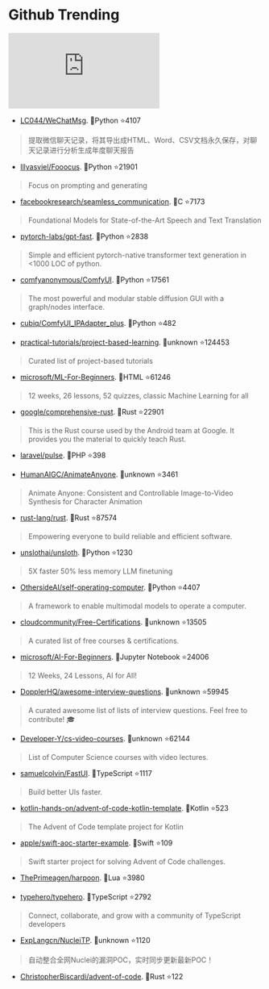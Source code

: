 # Github Trending 
 ![daily-bing](https://api.isoyu.com/bing_images.php) 
 - [LC044/WeChatMsg](https://github.com/LC044/WeChatMsg). 💪Python ⭐4107 
 > 提取微信聊天记录，将其导出成HTML、Word、CSV文档永久保存，对聊天记录进行分析生成年度聊天报告 
 - [lllyasviel/Fooocus](https://github.com/lllyasviel/Fooocus). 💪Python ⭐21901 
 > Focus on prompting and generating 
 - [facebookresearch/seamless_communication](https://github.com/facebookresearch/seamless_communication). 💪C ⭐7173 
 > Foundational Models for State-of-the-Art Speech and Text Translation 
 - [pytorch-labs/gpt-fast](https://github.com/pytorch-labs/gpt-fast). 💪Python ⭐2838 
 > Simple and efficient pytorch-native transformer text generation in <1000 LOC of python. 
 - [comfyanonymous/ComfyUI](https://github.com/comfyanonymous/ComfyUI). 💪Python ⭐17561 
 > The most powerful and modular stable diffusion GUI with a graph/nodes interface. 
 - [cubiq/ComfyUI_IPAdapter_plus](https://github.com/cubiq/ComfyUI_IPAdapter_plus). 💪Python ⭐482 
 >  
 - [practical-tutorials/project-based-learning](https://github.com/practical-tutorials/project-based-learning). 💪unknown ⭐124453 
 > Curated list of project-based tutorials 
 - [microsoft/ML-For-Beginners](https://github.com/microsoft/ML-For-Beginners). 💪HTML ⭐61246 
 > 12 weeks, 26 lessons, 52 quizzes, classic Machine Learning for all 
 - [google/comprehensive-rust](https://github.com/google/comprehensive-rust). 💪Rust ⭐22901 
 > This is the Rust course used by the Android team at Google. It provides you the material to quickly teach Rust. 
 - [laravel/pulse](https://github.com/laravel/pulse). 💪PHP ⭐398 
 >  
 - [HumanAIGC/AnimateAnyone](https://github.com/HumanAIGC/AnimateAnyone). 💪unknown ⭐3461 
 > Animate Anyone: Consistent and Controllable Image-to-Video Synthesis for Character Animation 
 - [rust-lang/rust](https://github.com/rust-lang/rust). 💪Rust ⭐87574 
 > Empowering everyone to build reliable and efficient software. 
 - [unslothai/unsloth](https://github.com/unslothai/unsloth). 💪Python ⭐1230 
 > 5X faster 50% less memory LLM finetuning 
 - [OthersideAI/self-operating-computer](https://github.com/OthersideAI/self-operating-computer). 💪Python ⭐4407 
 > A framework to enable multimodal models to operate a computer. 
 - [cloudcommunity/Free-Certifications](https://github.com/cloudcommunity/Free-Certifications). 💪unknown ⭐13505 
 > A curated list of free courses & certifications. 
 - [microsoft/AI-For-Beginners](https://github.com/microsoft/AI-For-Beginners). 💪Jupyter Notebook ⭐24006 
 > 12 Weeks, 24 Lessons, AI for All! 
 - [DopplerHQ/awesome-interview-questions](https://github.com/DopplerHQ/awesome-interview-questions). 💪unknown ⭐59945 
 > A curated awesome list of lists of interview questions. Feel free to contribute! 🎓 
 - [Developer-Y/cs-video-courses](https://github.com/Developer-Y/cs-video-courses). 💪unknown ⭐62144 
 > List of Computer Science courses with video lectures. 
 - [samuelcolvin/FastUI](https://github.com/samuelcolvin/FastUI). 💪TypeScript ⭐1117 
 > Build better UIs faster. 
 - [kotlin-hands-on/advent-of-code-kotlin-template](https://github.com/kotlin-hands-on/advent-of-code-kotlin-template). 💪Kotlin ⭐523 
 > The Advent of Code template project for Kotlin 
 - [apple/swift-aoc-starter-example](https://github.com/apple/swift-aoc-starter-example). 💪Swift ⭐109 
 > Swift starter project for solving Advent of Code challenges. 
 - [ThePrimeagen/harpoon](https://github.com/ThePrimeagen/harpoon). 💪Lua ⭐3980 
 >  
 - [typehero/typehero](https://github.com/typehero/typehero). 💪TypeScript ⭐2792 
 > Connect, collaborate, and grow with a community of TypeScript developers 
 - [ExpLangcn/NucleiTP](https://github.com/ExpLangcn/NucleiTP). 💪unknown ⭐1120 
 > 自动整合全网Nuclei的漏洞POC，实时同步更新最新POC！ 
 - [ChristopherBiscardi/advent-of-code](https://github.com/ChristopherBiscardi/advent-of-code). 💪Rust ⭐122 
 >  
 